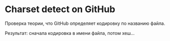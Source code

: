 ﻿# Charset detect on GitHub

Проверка теории, что GitHub определяет кодировку по названию файла.

Результат: сначала кодировка в имени файла, потом хеш...
